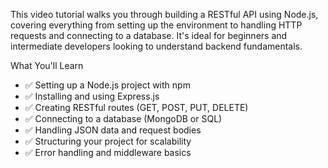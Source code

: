 This video tutorial walks you through building a RESTful API using Node.js, covering everything from setting up the environment to handling HTTP requests and connecting to a database. It's ideal for beginners and intermediate developers looking to understand backend fundamentals.


What You'll Learn
- ✅ Setting up a Node.js project with npm
- ✅ Installing and using Express.js
- ✅ Creating RESTful routes (GET, POST, PUT, DELETE)
- ✅ Connecting to a database (MongoDB or SQL)
- ✅ Handling JSON data and request bodies
- ✅ Structuring your project for scalability
- ✅ Error handling and middleware basics
